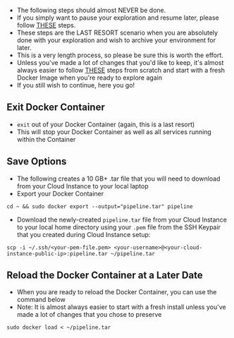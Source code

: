 * The following steps should almost NEVER be done.
* If you simply want to pause your exploration and resume later, please follow [THESE](http://github.com/fluxcapacitor/pipeline/wiki/Pause-and-Stop-Environment) steps.
* These steps are the LAST RESORT scenario when you are absolutely done with your exploration and wish to archive your environment for later.
* This is a very length process, so please be sure this is worth the effort.
* Unless you've made a lot of changes that you'd like to keep, it's almost always easier to follow [THESE](https://github.com/fluxcapacitor/pipeline/wiki/Setup-Cloud-Environment) steps from scratch and start with a fresh Docker Image when you're ready to explore again
* If you still wish to continue, here you go!

## Exit Docker Container
* `exit` out of your Docker Container (again, this is a last resort) 
* This will stop your Docker Container as well as all services running within the Container

## Save Options
* The following creates a 10 GB+ .tar file that you will need to download from your Cloud Instance to your local laptop
* Export your Docker Container
```
cd ~ && sudo docker export --output="pipeline.tar" pipeline
```

* Download the newly-created `pipeline.tar` file from your Cloud Instance to your local home directory using your `.pem` file from the SSH Keypair that you created during Cloud Instance setup:
```
scp -i ~/.ssh/<your-pem-file.pem> <your-username>@<your-cloud-instance-public-ip>:pipeline.tar ~/pipeline.tar
```

## Reload the Docker Container at a Later Date
* When you are ready to reload the Docker Container, you can use the command below
* Note:  It is almost always easier to start with a fresh install unless you've made a lot of changes that you chose to preserve
```
sudo docker load < ~/pipeline.tar
```
